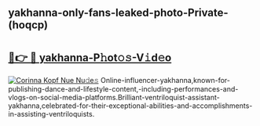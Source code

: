 ## yakhanna-only-fans​-leaked-photo​-Private-(hoqcp)


# <h2><a href="https://mediaupload.pro?title=yakhanna&ref=git">🔗👉 🔴 yakhanna-P𝚑ot𝚘𝚜-V𝚒d𝚎o</a></h2>

[![Corinna Kopf Nue Nu𝚍e𝚜](https://i.imgur.com/0qMVB7G.gif)](https://mediaupload.pro?title=yakhanna&ref=git)
Online-influencer-yakhanna,known-for-publishing-dance-and-lifestyle-content,-including-performances-and-vlogs-on-social-media-platforms.Brilliant-ventriloquist-assistant-yakhanna,celebrated-for-their-exceptional-abilities-and-accomplishments-in-assisting-ventriloquists.  